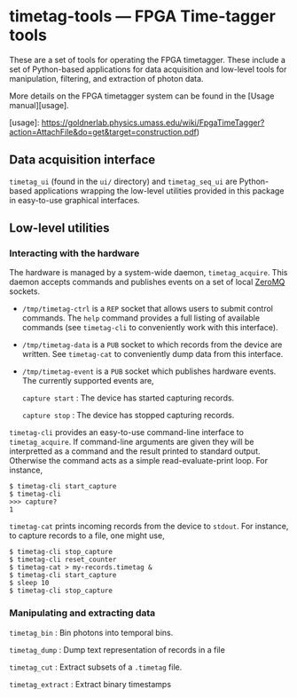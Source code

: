 # timetag-tools — FPGA Time-tagger tools

These are a set of tools for operating the FPGA timetagger. These
include a set of Python-based applications for data acquisition and
low-level tools for manipulation, filtering, and extraction of photon
data.

More details on the FPGA timetagger system can be found in the
[Usage manual][usage].

[usage]: https://goldnerlab.physics.umass.edu/wiki/FpgaTimeTagger?action=AttachFile&do=get&target=construction.pdf)

## Data acquisition interface

`timetag_ui` (found in the `ui/` directory) and `timetag_seq_ui` are
Python-based applications wrapping the low-level utilities provided in
this package in easy-to-use graphical interfaces.

## Low-level utilities

### Interacting with the hardware

The hardware is managed by a system-wide daemon, `timetag_acquire`.
This daemon accepts commands and publishes events on a set of local
[ZeroMQ](http://www.zeromq.org/) sockets.

 * `/tmp/timetag-ctrl` is a `REP` socket that allows users to submit
   control commands. The `help` command provides a full listing of
   available commands (see `timetag-cli` to conveniently work with
   this interface).

 * `/tmp/timetag-data` is a `PUB` socket to which records from the
   device are written. See `timetag-cat` to conveniently dump data
   from this interface.

 * `/tmp/timetag-event` is a `PUB` socket which publishes hardware
   events. The currently supported events are,

	`capture start`
	: The device has started capturing records.

	`capture stop`
	: The device has stopped capturing records.

`timetag-cli` provides an easy-to-use command-line interface to
`timetag_acquire`. If command-line arguments are given they will be
interpretted as a command and the result printed to standard
output. Otherwise the command acts as a simple read-evaluate-print
loop. For instance,

	$ timetag-cli start_capture
    $ timetag-cli
	>>> capture?
    1

`timetag-cat` prints incoming records from the device to `stdout`. For
instance, to capture records to a file, one might use,

	$ timetag-cli stop_capture
	$ timetag-cli reset_counter
    $ timetag-cat > my-records.timetag &
	$ timetag-cli start_capture
	$ sleep 10
	$ timetag-cli stop_capture

### Manipulating and extracting data

`timetag_bin`
: Bin photons into temporal bins.

`timetag_dump`
: Dump text representation of records in a file

`timetag_cut`
: Extract subsets of a `.timetag` file.

`timetag_extract`
: Extract binary timestamps
